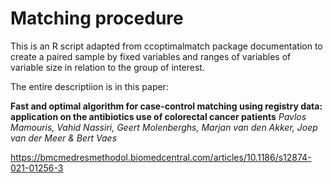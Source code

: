# Matching procedure

This is an R script adapted from ccoptimalmatch package documentation to create a paired sample by fixed variables and ranges of variables of variable size in relation to the group of interest.

The entire descriptiion is in this paper:

**Fast and optimal algorithm for case-control matching using registry data: application on the antibiotics use of colorectal cancer patients**
*Pavlos Mamouris, Vahid Nassiri, Geert Molenberghs, Marjan van den Akker, Joep van der Meer & Bert Vaes* 

https://bmcmedresmethodol.biomedcentral.com/articles/10.1186/s12874-021-01256-3
